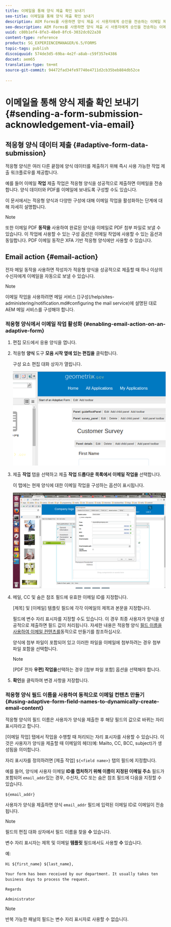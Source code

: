 ```yaml
---
title: 이메일을 통해 양식 제출 확인 보내기
seo-title: 이메일을 통해 양식 제출 확인 보내기
description: AEM Forms를 사용하면 양식 제출 시 사용자에게 승인을 전송하는 이메일 제출 작업을 구성할 수 있습니다.
seo-description: AEM Forms를 사용하면 양식 제출 시 사용자에게 승인을 전송하는 이메일 제출 작업을 구성할 수 있습니다.
uuid: c80b1ef4-8fe3-48e0-8fc6-3032dc022a38
content-type: reference
products: SG_EXPERIENCEMANAGER/6.5/FORMS
topic-tags: publish
discoiquuid: 574de3d5-69ba-4e2f-a8ab-c59f357e4386
docset: aem65
translation-type: tm+mt
source-git-commit: 94472fad34fe97740e4711d2cb35beb884db52ce

---
```



# 이메일을 통해 양식 제출 확인 보내기{#sending-a-form-submission-acknowledgement-via-email}

## 적응형 양식 데이터 제출 {#adaptive-form-data-submission}

적응형 양식은 여러 다른 끝점에 양식 데이터를 제출하기 위해 즉시 사용 가능한 작업 [](../../forms/using/configuring-submit-actions.md) 제출 워크플로우를 제공합니다.

예를 들어 이메일 **작업** 제출 작업은 적응형 양식을 성공적으로 제출하면 이메일을 전송합니다. 양식 데이터와 PDF를 이메일에 보내도록 구성할 수도 있습니다.

이 문서에서는 적응형 양식과 다양한 구성에 대해 이메일 작업을 활성화하는 단계에 대해 자세히 설명합니다.

>[!NOTE]
>
>또한 이메일 PDF **동작을** 사용하여 완료된 양식을 이메일로 PDF 첨부 파일로 보낼 수 있습니다. 이 작업에 사용할 수 있는 구성 옵션은 이메일 작업에 사용할 수 있는 옵션과 동일합니다. PDF 이메일 동작은 XFA 기반 적응형 양식에만 사용할 수 있습니다.

## Email action {#email-action}

전자 메일 동작을 사용하면 작성자가 적응형 양식을 성공적으로 제출할 때 하나 이상의 수신자에게 이메일을 자동으로 보낼 수 있습니다.

>[!NOTE]
>
>이메일 작업을 사용하려면 메일 서비스 []구성(/help/sites-administering/notification.md#configuring the mail service)에 설명된 대로 AEM 메일 서비스를 구성해야 합니다.

### 적응형 양식에서 이메일 작업 활성화 {#enabling-email-action-on-an-adaptive-form}

1. 편집 모드에서 응용 양식을 엽니다.

1. 적응형 **양식** 도구 **모음 시작 옆에 있는 편집을** 클릭합니다.

   구성 요소 편집 대화 상자가 열립니다.

   ![적응형 양식의 구성 요소 편집 대화 상자](assets/start_of_adp_form.png)

1. 제출 **작업** 탭을 선택하고 제출 **작업 드롭다운 목록에서 이메일 작업을** 선택합니다.

   이 탭에는 현재 양식에 대한 이메일 작업을 구성하는 옵션이 표시됩니다.

   ![작업 제출 탭](assets/dialog.png)

1. 메일, CC 및 숨은 참조 필드에 유효한 이메일 ID를 지정합니다.

   [제목] 및 [이메일] 템플릿 필드에 각각 이메일의 제목과 본문을 지정합니다.

   필드에 변수 자리 표시자를 지정할 수도 있습니다. 이 경우 최종 사용자가 양식을 성공적으로 제출하면 필드 값이 처리됩니다. 자세한 내용은 적응형 양식 [필드 이름을 사용하여 이메일 컨텐츠를](../../forms/using/form-submission-receipt-via-email.md#p-using-adaptive-form-field-names-to-dynamically-create-email-content-p)동적으로 만들기를 참조하십시오.

   양식에 첨부 파일이 포함되어 있고 이러한 파일을 이메일에 첨부하려는 경우 첨부 파일 포함을 선택합니다.

   >[!NOTE]
   >
   >[PDF 전자 **우편] 작업을**&#x200B;선택하는 경우 [첨부 파일 포함] 옵션을 선택해야 합니다.

1. **확인**&#x200B;을 클릭하여 변경 사항을 저장합니다.

### 적응형 양식 필드 이름을 사용하여 동적으로 이메일 컨텐츠 만들기 {#using-adaptive-form-field-names-to-dynamically-create-email-content}

적응형 양식의 필드 이름은 사용자가 양식을 제출한 후 해당 필드의 값으로 바뀌는 자리 표시자라고 합니다.

[이메일 작업] 탭에서 작업을 수행할 때 처리되는 자리 표시자를 사용할 수 있습니다. 이것은 사용자가 양식을 제출할 때 이메일의 헤더(예: Mailto, CC, BCC, subject)가 생성됨을 의미합니다.

자리 표시자를 정의하려면 [제출 작업] `${<field name>}` 탭의 필드에 지정합니다.

예를 들어, 양식에 사용자 이메일 **ID를 캡처하기 위해 이름이 지정된 이메일 주소** 필드가 포함되어 `email_addr`있는 경우, 수신자, CC 또는 숨은 참조 필드에 다음을 지정할 수 있습니다.

`${email_addr}`

사용자가 양식을 제출하면 양식 `email_addr` 필드에 입력된 이메일 ID로 이메일이 전송됩니다.

>[!NOTE]
>
>필드의 편집 대화 상자에서 필드 이름을 찾을 **수** 있습니다.

변수 자리 표시자는 제목 및 이메일 **템플릿** 필드에서도 사용할 **수** 있습니다.

예:

`Hi ${first_name} ${last_name},`

`Your form has been received by our department. It usually takes ten business days to process the request.`

`Regards`

`Administrator`

>[!NOTE]
>
>반복 가능한 패널의 필드는 변수 자리 표시자로 사용할 수 없습니다.

